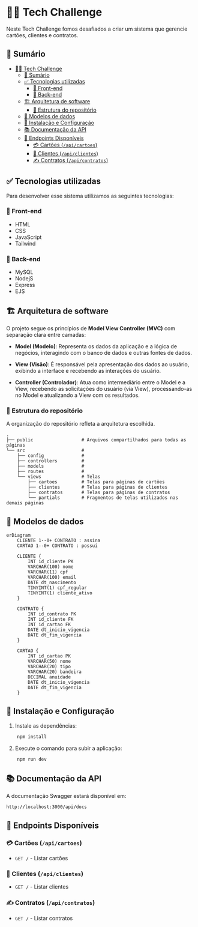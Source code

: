 # 👨‍💻 Tech Challenge

Neste Tech Challenge fomos desafiados a criar um sistema que gerencie cartões, clientes e contratos.

## 📄 Sumário

- [👨‍💻 Tech Challenge](#-tech-challenge)
  - [📄 Sumário](#-sumário)
  - [✅ Tecnologias utilizadas](#-tecnologias-utilizadas)
    - [🎨 Front-end](#-front-end)
    - [👾 Back-end](#-back-end)
  - [🏗️ Arquitetura de software](#️-arquitetura-de-software)
    - [📂 Estrutura do repositório](#-estrutura-do-repositório)
  - [💾 Modelos de dados](#-modelos-de-dados)
  - [🔧 Instalação e Configuração](#-instalação-e-configuração)
  - [📚 Documentação da API](#-documentação-da-api)
  - [📲 Endpoints Disponíveis](#-endpoints-disponíveis)
    - [💳 Cartões (`/api/cartoes`)](#-cartões-apicartoes)
    - [👥 Clientes (`/api/clientes`)](#-clientes-apiclientes)
    - [✍️ Contratos (`/api/contratos`)](#️-contratos-apicontratos)

## ✅ Tecnologias utilizadas

Para desenvolver esse sistema utilizamos as seguintes tecnologias:

### 🎨 Front-end

- HTML
- CSS
- JavaScript
- Tailwind

### 👾 Back-end

- MySQL
- NodejS
- Express
- EJS

## 🏗️ Arquitetura de software

O projeto segue os princípios de **Model View Controller (MVC)** com separação clara entre camadas:

- **Model (Modelo)**: Representa os dados da aplicação e a lógica de negócios, interagindo com o banco de dados e outras fontes de dados.

- **View (Visão)**: É responsável pela apresentação dos dados ao usuário, exibindo a interface e recebendo as interações do usuário.

- **Controller (Controlador)**: Atua como intermediário entre o Model e a View, recebendo as solicitações do usuário (via View), processando-as no Model e atualizando a View com os resultados.

### 📂 Estrutura do repositório

A organização do repositório refleta a arquitetura escolhida.

```
.
├── public                  # Arquivos compartilhados para todas as páginas
└── src                     #
    ├── config              #
    ├── controllers         #
    ├── models              #
    ├── routes              #
    └── views               # Telas
        ├── cartoes         # Telas para páginas de cartões
        ├── clientes        # Telas para páginas de clientes
        ├── contratos       # Telas para páginas de contratos
        └── partials        # Fragmentos de telas utilizados nas demais páginas
```

## 💾 Modelos de dados

```mermaid
erDiagram
    CLIENTE 1--0+ CONTRATO : assina
    CARTAO 1--0+ CONTRATO : possui

    CLIENTE {
        INT id_cliente PK
        VARCHAR(100) nome
        VARCHAR(11) cpf
        VARCHAR(100) email
        DATE dt_nascimento
        TINYINT(1) cpf_regular
        TINYINT(1) cliente_ativo
    }

    CONTRATO {
        INT id_contrato PK
        INT id_cliente FK
        INT id_cartao FK
        DATE dt_inicio_vigencia
        DATE dt_fim_vigencia
    }

    CARTAO {
        INT id_cartao PK
        VARCHAR(50) nome
        VARCHAR(20) tipo
        VARCHAR(20) bandeira
        DECIMAL anuidade
        DATE dt_inicio_vigencia
        DATE dt_fim_vigencia
    }
```

## 🔧 Instalação e Configuração

1. Instale as dependências:

```bash
    npm install
```

2. Execute o comando para subir a aplicação:

```bash
    npm run dev
```

## 📚 Documentação da API

A documentação Swagger estará disponível em:

```
http://localhost:3000/api/docs
```

## 📲 Endpoints Disponíveis

### 💳 Cartões (`/api/cartoes`)

- `GET /` - Listar cartões

### 👥 Clientes (`/api/clientes`)

- `GET /` - Listar clientes

### ✍️ Contratos (`/api/contratos`)

- `GET /` - Listar contratos
